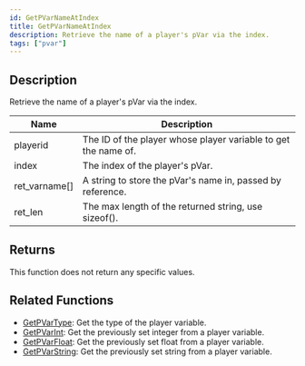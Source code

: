 ```yaml
---
id: GetPVarNameAtIndex
title: GetPVarNameAtIndex
description: Retrieve the name of a player's pVar via the index.
tags: ["pvar"]
---
```


## Description

Retrieve the name of a player's pVar via the index.

| Name | Description |
| --- | --- |
| playerid | The ID of the player whose player variable to get the name of. |
| index | The index of the player's pVar. |
| ret_varname[] | A string to store the pVar's name in, passed by reference. |
| ret_len | The max length of the returned string, use sizeof(). |

## Returns

This function does not return any specific values.

## Related Functions

- [GetPVarType](GetPVarType.md): Get the type of the player variable.
- [GetPVarInt](GetPVarInt.md): Get the previously set integer from a player variable.
- [GetPVarFloat](GetPVarFloat.md): Get the previously set float from a player variable.
- [GetPVarString](GetPVarString.md): Get the previously set string from a player variable.
